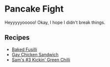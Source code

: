 # Pancake Fight

Heyyyyyooooo!
Okay, I hope I didn't break things.

## Recipes

* [Baked Fusilli](./recipes/baked-fusilli.md)
* [Gay Chicken Sandwich](./recipes/gay-chicken-sandwich.md)
* [Sam's #3 Kickin' Green Chilli](./recipes/sams-3-green-chili.md)
